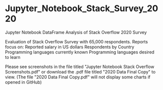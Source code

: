 # Jupyter_Notebook_Stack_Survey_2020
Jupyter Notebook DataFrame Analysis of Stack Overflow 2020 Survey

Evaluation of Stack Overflow Survey with 65,000 respondents. Reports focus on:
Reported salary in US dollars
Respondents by Country 
Programming languages currently known 
Programming languages desired to learn

Please see screenshots in the file titled "Jupyter Notebook Stack Overflow Screenshots.pdf" or download the .pdf file titled "2020 Data Final Copy" to view. (The file "2020 Data Final Copy.pdf" will not display some charts if opened in GitHub)
